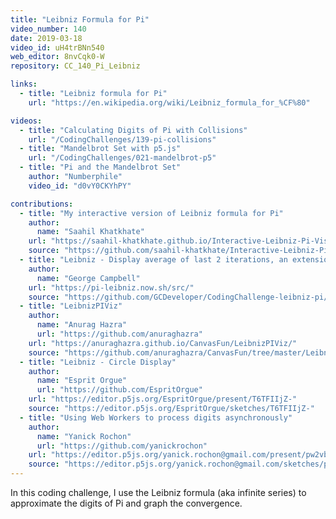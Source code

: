 ```yaml
---
title: "Leibniz Formula for Pi"
video_number: 140
date: 2019-03-18
video_id: uH4trBNn540
web_editor: 8nvCqk0-W
repository: CC_140_Pi_Leibniz

links:
  - title: "Leibniz formula for Pi"
    url: "https://en.wikipedia.org/wiki/Leibniz_formula_for_%CF%80"

videos:
  - title: "Calculating Digits of Pi with Collisions"
    url: "/CodingChallenges/139-pi-collisions"
  - title: "Mandelbrot Set with p5.js"
    url: "/CodingChallenges/021-mandelbrot-p5"
  - title: "Pi and the Mandelbrot Set"
    author: "Numberphile"
    video_id: "d0vY0CKYhPY"

contributions:
  - title: "My interactive version of Leibniz formula for Pi"
    author:
      name: "Saahil Khatkhate"
    url: "https://saahil-khatkhate.github.io/Interactive-Leibniz-Pi-Visualization/"
    source: "https://github.com/saahil-khatkhate/Interactive-Leibniz-Pi-Visualization"
  - title: "Leibniz - Display average of last 2 iterations, an extension of Shiffman's p5 code."
    author:
      name: "George Campbell"
    url: "https://pi-leibniz.now.sh/src/"
    source: "https://github.com/GCDeveloper/CodingChallenge-leibniz-pi/tree/master/src"
  - title: "LeibnizPIViz"
    author:
      name: "Anurag Hazra"
      url: "https://github.com/anuraghazra"
    url: "https://anuraghazra.github.io/CanvasFun/LeibnizPIViz/"
    source: "https://github.com/anuraghazra/CanvasFun/tree/master/LeibnizPIViz"
  - title: "Leibniz - Circle Display"
    author:
      name: "Esprit Orgue"
      url: "https://github.com/EspritOrgue"
    url: "https://editor.p5js.org/EspritOrgue/present/T6TFIIjZ-"
    source: "https://editor.p5js.org/EspritOrgue/sketches/T6TFIIjZ-"
  - title: "Using Web Workers to process digits asynchronously"
    author:
      name: "Yanick Rochon"
      url: "https://github.com/yanickrochon"
    url: "https://editor.p5js.org/yanick.rochon@gmail.com/present/pw2vbYLJa"
    source: "https://editor.p5js.org/yanick.rochon@gmail.com/sketches/pw2vbYLJa"
---
```


In this coding challenge, I use the Leibniz formula (aka infinite series) to approximate the digits of Pi and graph the convergence.
